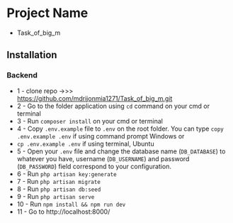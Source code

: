 # Project Name
* Task_of_big_m

## Installation
### Backend
* 1 - clone repo ->>> https://github.com/mdrijonmia1271/Task_of_big_m.git
* 2 - Go to the folder application using `cd` command on your cmd or terminal
* 3 - Run `composer install` on your cmd or terminal
* 4 - Copy `.env.example` file to `.env` on the root folder. You can type `copy .env.example .env` if using command prompt Windows or
*    `cp .env.example .env` if using terminal, Ubuntu
* 5 - Open your `.env` file and change the database name (`DB_DATABASE`) to whatever you have, username (`DB_USERNAME`) and password 
      (`DB_PASSWORD`) field correspond to your configuration.
* 6 - Run `php artisan key:generate`
* 7 - Run `php artisan migrate`
* 8 - Run `php artisan db:seed`
* 9 - Run `php artisan serve`
* 10 - Run `npm install && npm run dev`
* 11 - Go to http://localhost:8000/


